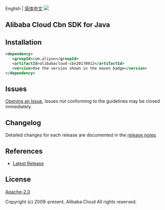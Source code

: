 English | [简体中文](README-CN.md)
![](https://aliyunsdk-pages.alicdn.com/icons/AlibabaCloud.svg)

## Alibaba Cloud Cbn SDK for Java

## Installation

```xml
<dependency>
   <groupId>com.aliyun</groupId>
   <artifactId>alibabacloud-cbn20170912</artifactId>
   <version>Use the version shown in the maven badge</version>
</dependency>
```

## Issues
[Opening an Issue](https://github.com/aliyun/alibabacloud-java-async-sdk/issues/new), Issues not conforming to the guidelines may be closed immediately.

## Changelog
Detailed changes for each release are documented in the [release notes](./ChangeLog.txt).

## References
* [Latest Release](https://github.com/aliyun/alibabacloud-async-java-sdk/)

## License
[Apache-2.0](http://www.apache.org/licenses/LICENSE-2.0)

Copyright (c) 2009-present, Alibaba Cloud All rights reserved.